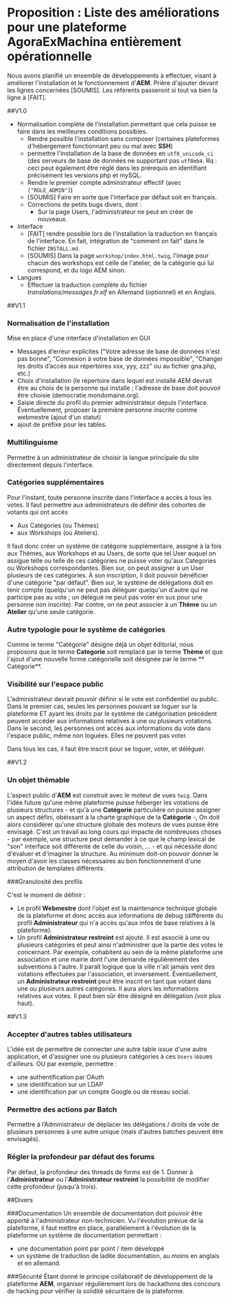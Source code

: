 # Proposition : Liste des améliorations pour une plateforme AgoraExMachina entièrement opérationnelle

Nous avons planifié un ensemble de développements à effectuer, visant à améliorer l'installation et le fonctionnement d'**AEM**. Prière d'ajouter devant les lignes concernées [SOUMIS]. Les référents passeront si tout va bien la ligne à [FAIT].

##V1.0
* Normalisation complète de l'installation permettant que cela puisse se faire dans les meilleures conditions possibles.
    * Rendre possible l'installation sans composer (certaines plateformes d'hébergement fonctionnant peu ou mal avec **SSH**)
    * permettre l'installation de la base de données en `utf8_unicode_ci` (des serveurs de base de données ne supportant pas `utf8mb4`. Rq : ceci peut également être réglé dans les prérequis en identifiant précisément les versions php et mySQL.
    * Rendre le premier compte adminstrateur effectif (avec `["ROLE_ADMIN"]`)
    * [SOUMIS] Faire en sorte que l'interface par défaut soit en français.
    * Corrections de petits bugs divers, dont :
      * Sur la page Users, l'administrateur ne peut en créer de nouveaux.
* Interface
    * [FAIT] rendre possible lors de l'installation la traduction en français de l'interface. En fait, intégration de "comment on fait" dans le fichier `INSTALL.md`.
    * [SOUMIS] Dans la page `workshop/index.html.twig`, l'image pour chacun des workshops est celle de l'atelier, de la catégorie qui lui correspond, et du logo AEM sinon.
* Langues
    * Effectuer la traduction complète du fichier *translations/messages.fr.xlf* en Allemand (optionnel) et en Anglais.

##V1.1
### Normalisation de l'installation

Mise en place d'une interface d'installation en GUI 

* Messages d’erreur explicites ("Votre adresse de base de données n'est pas bonne", "Connexion à votre base de données impossible", "Changer les droits d’accès aux répertoires xxx, yyy, zzz" ou au fichier gna.php, etc.)
* Choix d'installation (le répertoire dans lequel est installé AEM devrait être au choix de la personne qui installe ; l'adresse de base doit pouvoir être choisie (democratie.mondomaine.org).
* Saisie directe du profil du premier administrateur depuis l'interface. Éventuellement, proposer la première personne inscrite comme webmestre (ajout d'un statut)
* ajout de préfixe pour les tables.

### Multilinguisme

Permettre à un administrateur de choisir la langue principale du site directement depuis l'interface.

### Catégories supplémentaires

Pour l'instant, toute personne inscrite dans l'interface a accès à tous les votes. Il faut permettre aux administrateurs de définir des cohortes de votants qui ont accès 
*  Aux Catégories (ou Thèmes)
*  aux Workshops (ou Ateliers).

Il faut donc créer un système de catégorie supplémentaire, assigné à la fois aux Thèmes, aux Workshops et au Users, de sorte que tel User auquel on assigue telle ou telle de ces catégories ne puisse voter qu'aux Categories ou Workshops correspondantes. Bien sur, on peut assigner à un User plusieurs de ces catégories. À son inscription, il doit pouvoir bénéficier d'une catégorie "par défaut". Bien sur, le système de délégations doit en tenir compte (quelqu'un ne peut pas déléguer quelqu'un d'autre qui ne participe pas au vote ; un délégué ne peut pas voter en sus pour une personne non inscrite).
Par contre, on ne peut associer à un **Thème** ou un **Atelier** qu'une seule catégorie.

### Autre typologie pour le système de catégories

Comme le terme "Catégorie" désigne déjà un objet éditorial, nous proposons que le terme **Categorie** soit remplacé par le terme **Thème** et que l'ajout d'une nouvelle forme catégorielle soit désignée par le terme ** Catégorie**.

### Visibilité sur l'espace public

L'administrateur devrait pouvoir définir si le vote est confidentiel ou public. Dans le premier cas, seules les personnes pouvant se loguer sur la plateforme ET ayant les droits par le système de catégorisation précédent peuvent accéder aux informations relatives à une ou plusieurs votations. Dans le second, les personnes ont accès aux informations du vote dans l'espace public, même non loguées. Elles ne peuvent pas voter.

Dans tous les cas, il faut être inscrit pour se loguer, voter, et déléguer.

##V1.2

### Un objet thémable

L'aspect public d'**AEM** est construit avec le moteur de vues `twig`. Dans l'idée future qu'une même plateforme puisse héberger les votations de plusieurs structures - et qu'à une **Catégorie** particulière on puisse assigner un aspect défini, obéissant à la charte graphique de la **Catégorie** -, On doit alors considérer qu'une structure globale des moteurs de vues puisse être envisagé. C'est un travail au long cours qui impacte de nombreuses choses - par exemple, une structure peut demander à ce que le champ lexical de "son" interface soit différente de celle du voisin, ... - et qui nécessite donc d'évaluer et d'imaginer la structure. Au minimum doit-on pouvoir donner le moyen d'avoir les classes nécessaires au bon fonctionnement d'une attribution de templates différents.

###Granulosité des profils

C'est le moment de définir :

* Le profil **Webmestre** dont l'objet est la maintenance technique globale de la plateforme et donc accès aux informations de debug (différente du profil **Administrateur** qui n'a accès qu'aux infos de base relatives à la plateforme).
* Un profil **Administrateur restreint** est ajouté. Il est associé à une ou plusieurs catégories et peut ainsi n'administrer que la partie des votes le concernant. Par exemple, cohabitent au sein de la même plateforme une association et une mairie dont l'une demande régulièrement des subventions à l'autre. Il paraît logique que la ville n'ait jamais vent des votations effectuées par l'association, et inversement. Éventuellement, un **Administrateur restreint** peut être inscrit en tant que votant dans une ou plusieurs autres catégories. Il aura alors les informations relatives aux votes. Il peut bien sûr être désigné en délégation (voir plus haut).

##V1.3

### Accepter d'autres tables utilisateurs

L'idée est de permettre de connecter une autre table issue d'une autre application, et d'assigner une ou plusieurs catégories à ces `Users` issues d'ailleurs. OU par exemple, permettre :

* une authentification par OAuth
* une identification sur un LDAP
* une identification par un compte Google ou de réseau social.

### Permettre des actions par Batch

Permettre à l’Administrateur de déplacer les délégations / droits de vote de plusieurs personnes à une autre unique (mais d'autres batches peuvent être envisagés).

### Régler la profondeur par défaut des forums

Par défaut, la profondeur des threads de forms est de 1. Donner à l'**Administrateur** ou l'**Administrateur restreint** la possibilité de modifier cette profondeur (jusqu'à trois).

##Divers

###Documentation
Un ensemble de documentation doit pouvoir être apporté à l'administrateur non-technicien. Vu l'évolution prévue de la plateforme, il faut mettre en place, parallèlement à l'évolution de la plateforme un système de documentation permettant :

* une documentation point par point / item développé
* un système de traduction de ladite documentation, au moins en anglais et en allemand.

###Sécurité
Étant donné le principe collaboratif de développement de la plateforme **AEM**, organiser régulièrement lors de hackathons des concours de hacking pour vérifier la solidité sécuritaire de la plateforme.